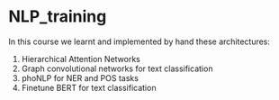 # NLP_training
In this course we learnt and implemented by hand these architectures:
1. Hierarchical Attention Networks
2. Graph convolutional networks for text classification
3. phoNLP for NER and POS tasks
4. Finetune BERT for text classification
